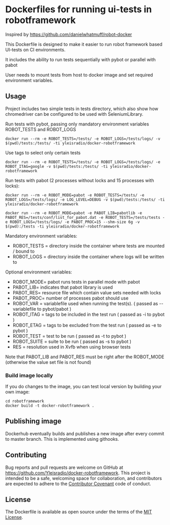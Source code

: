 # Dockerfiles for running ui-tests in robotframework

Inspired by https://github.com/danielwhatmuff/robot-docker

This Dockerfile is designed to make it easier to run robot framework based UI-tests on CI environments.

It includes the ability to run tests sequentially with pybot or parallel with pabot

User needs to mount tests from host to docker image and set required environment variables.

## Usage

Project includes two simple tests in tests directory, which also show how chromedriver can be configured to be used with SeleniumLibrary.

Run tests with pybot, passing only mandatory environment variables ROBOT_TESTS and ROBOT_LOGS

``
docker run --rm -e ROBOT_TESTS=/tests/ -e ROBOT_LOGS=/tests/logs/ -v $(pwd)/tests:/tests/ -ti yleisradio/docker-robotframework
``

Use tags to select only certain tests

``
docker run --rm -e ROBOT_TESTS=/tests/ -e ROBOT_LOGS=/tests/logs/ -e ROBOT_ITAG=google -v $(pwd)/tests:/tests/ -ti yleisradio/docker-robotframework
``

Run tests with pabot (2 processes without locks and 15 processes with locks):

``
docker run --rm -e ROBOT_MODE=pabot -e ROBOT_TESTS=/tests/ -e ROBOT_LOGS=/tests/logs/ -e LOG_LEVEL=DEBUG -v $(pwd)/tests:/tests/ -ti yleisradio/docker-robotframework
``

``
docker run --rm -e ROBOT_MODE=pabot -e PABOT_LIB=pabotlib -e PABOT_RES=/tests/conf/list_for_pabot.dat -e ROBOT_TESTS=/tests/tests -e ROBOT_LOGS=/tests/logs/ -e PABOT_PROC=15 --shm-size 6g -v $(pwd):/tests -ti yleisradio/docker-robotframework
``

Mandatory environment variables:

- ROBOT_TESTS = directory inside the container where tests are mounted / bound to
- ROBOT_LOGS = directory inside the container where logs will be written to

Optional environment variables:

- ROBOT_MODE= pabot runs tests in parallel mode with pabot
- PABOT_LIB= indicates that pabot library is used
- PABOT_RES= resource file which contain value sets needed with locks
- PABOT_PROC= number of processes pabot should use
- ROBOT_VAR = variablefile used when running the test(s). ( passed as --variablefile to pybot/pabot )
- ROBOT_ITAG = tags to be included in the test run ( passed as -i to pybot )
- ROBOT_ETAG = tags to be excluded from the test run ( passed as -e to pybot )
- ROBOT_TEST = test to be run ( passed as -t to pybot )
- ROBOT_SUITE = suite to be run ( passed as -s to pybot )
- RES = resolution used in Xvfb when using browser tests

Note that PABOT_LIB and PABOT_RES must be right after the ROBOT_MODE (otherwise the value set file is not found)

### Build image locally 

If you do changes to the image, you can test local version by building your own image:

```
cd robotframework
docker build -t docker-robotframework .
```

## Publishing image
Dockerhub eventually builds and publishes a new image after every commit to master branch. 
This is implemented using githooks.

## Contributing

Bug reports and pull requests are welcome on GitHub at https://github.com/Yleisradio/docker-robotframework. This project is intended to be a safe, welcoming space for collaboration, and contributors are expected to adhere to the [Contributor Covenant](http://contributor-covenant.org) code of conduct.

## License

The Dockerfile is available as open source under the terms of the [MIT License](http://opensource.org/licenses/MIT).

